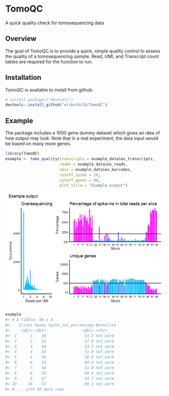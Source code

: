 
# TomoQC

A quick quality check for tomosequencing data

## Overview

The goal of TomoQC is to provide a quick, simple quality control to
assess the quality of a tomosequencing sample. Read, UMI, and Transcript
count tables are required for the function to run.

## Installation

TomoQC is available to install from github:

``` r
# install.packages("devtools")
devtools::install_github("erikschild/TomoQC")
```

## Example

The package includes a 1000 gene dummy dataset which gives an idea of
how output may look. Note that in a real experiment, the data input
would be based on many more genes.

``` r
library(TomoQC)
example <- tomo_quality(transcripts = example_data$ex_transcripts,
                        reads = example_data$ex_reads,
                        umis = example_data$ex_barcodes,
                        cutoff_spike = 20,
                        cutoff_genes = 90,
                        plot_title = "Example output")
```

![](man/figures/README-example-1.png)<!-- -->

``` r
example
#> # A tibble: 96 x 4
#>    Slices Genes Spike_ins_percentage Wormslice
#>     <dbl> <dbl>                <dbl> <chr>    
#>  1      1    38                 53.7 not_worm 
#>  2      2    34                 57.8 not_worm 
#>  3      3    49                 33.5 not_worm 
#>  4      4    43                 51.0 not_worm 
#>  5      5    34                 38.8 not_worm 
#>  6      6    33                 60.4 not_worm 
#>  7      7    34                 51.8 not_worm 
#>  8      8    25                 68.4 not_worm 
#>  9      9    47                 54.7 not_worm 
#> 10     10    22                 69.1 not_worm 
#> # ... with 86 more rows
```
